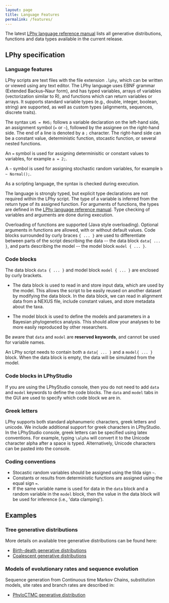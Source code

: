 ```yaml
---
layout: page
title: Language Features
permalink: /features/
---
```


The latest [LPhy language reference manual](https://github.com/LinguaPhylo/linguaPhylo/blob/master/lphy/doc/index.md)
lists all generative distributions, functions and data types available in the current release.


## LPhy specification

### Language features
LPhy scripts are text files with the file extension `.lphy`, which can be written or viewed using any text editor. 
The LPhy language uses EBNF grammar (Extended Backus–Naur form), and has typed variables, arrays of variables (vectorization similar to R), and functions which can return variables or arrays. It supports standard variable types (e.g., double, integer, boolean, string) are supported, as well as custom types (alignments, sequences, discrete traits).

The syntax `LHS = RHS;` follows a variable declaration on the left-hand side, an assignment symbol (`=` or `~`), followed by the assignee on the right-hand side. 
The end of a line is denoted by a `;` character. 
The right-hand side can be a constant value, deterministic function, stocastic function, or several nested functions. 

An `=` symbol is used for assigning determinisitic or constant values to variables, for example `a = 2;`.

A `~` symbol is used for assigning stochastic random variables, for example `b ~ Normal();`. 

As a scripting language, the syntax is checked during execution. 

The language is strongly typed, but explicit type declarations are not required within the LPhy script. 
The type of a variable is inferred from the return type of its assigned function. 
For arguments of functions, the types are defined in the [LPhy language reference manual](https://github.com/LinguaPhylo/linguaPhylo/blob/master/lphy/doc/index.md).
Type checking of variables and arguments are done during execution. 

Overloading of functions are supported (Java style overloading). Optional arguments in functions are allowed, with or without default values. 
Code blocks surrounded by curly braces `{ ... }` are used to differentiate between parts of the script describing the data -- the data block `data{ ... }`, and parts describing the model -- the model block `model { ... }`.


### Code blocks

The data block `data { ... }` and model block `model { ... }` are enclosed by curly brackets.

* The data block is used to read in and store input data, which are used by the model. 
This allows the script to be easily reused on another dataset by modifying the data block. 
In the data block, we can read in alignment data from a NEXUS file, include constant values, and store metadata about the taxa. 

* The model block is used to define the models and parameters in a Bayesian phylogenetics analysis.
This should allow your analyses to be more easily reproduced by other researchers. 

Be aware that `data` and `model` are **reserved keywords**, and cannot be used for variable names.

An LPhy script needs to contain both a `data{ ... }` and a `model{ ... }` block. 
When the data block is empty, the data will be simulated from the model. 

### Code blocks in LPhyStudio

If you are using the LPhyStudio console, then you do not need to add `data` and `model` keywords to define the code blocks.
The `data` and `model` tabs in the GUI are used to specify which code block we are in.

### Greek letters

LPhy supports both standard alphanumeric characters, greek letters and unicode. 
We include additional support for greek characters in LPhyStudio. 
In the LPhyStudio console, greek letters can be specified using latex conventions. 
For example, typing `\alpha` will convert it to the Unicode character alpha after a space is typed. 
Alternatively, Unicode characters can be pasted into the console. 

### Coding conventions

*  Stocastic random variables should be assigned using the tilda sign `~`.
* Constants or results from deterministic functions are assigned using the equal sign `=`.
* If the same variable name is used for data in the `data` block 
and a random variable in the `model` block, then the value in the data block will be used for inference (i.e., 'data clamping').


## Examples

### Tree generative distributions

More details on available tree generative distributions can be found here: 

* [Birth-death generative distributions](https://github.com/LinguaPhylo/linguaPhylo/blob/master/lphy/doc/lphy/evolution/birthdeath.md)
* [Coalescent generative distributions](https://github.com/LinguaPhylo/linguaPhylo/blob/master/lphy/doc/lphy/evolution/coalescent.md)

### Models of evolutionary rates and sequence evolution

Sequence generation from Continuous time Markov Chains, substitution models, site rates and branch rates are described in:

* [PhyloCTMC generative distribution](https://github.com/LinguaPhylo/linguaPhylo/blob/master/lphy/doc/lphy/evolution/likelihood.md)

